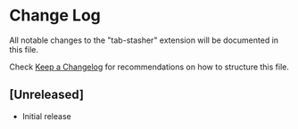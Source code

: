 # Change Log

All notable changes to the "tab-stasher" extension will be documented in this file.

Check [Keep a Changelog](http://keepachangelog.com/) for recommendations on how to structure this file.

## [Unreleased]

- Initial release
